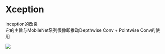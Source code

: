 # Xception    
inception的改良  
它的主旨与MobileNet系列很像即推动Depthwise Conv + Pointwise Conv的使用  

![](1.png)  